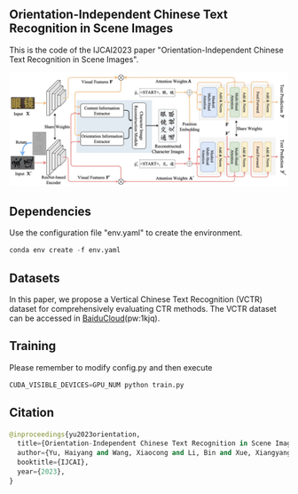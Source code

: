 ## Orientation-Independent Chinese Text Recognition in Scene Images

This is the code of the IJCAI2023 paper "Orientation-Independent Chinese Text Recognition in Scene Images".

![architecture](./architecture.jpg)

## Dependencies
Use the configuration file "env.yaml" to create the environment.
```python
conda env create -f env.yaml
```

## Datasets
In this paper, we propose a Vertical Chinese Text Recognition (VCTR) dataset for comprehensively evaluating CTR methods. The VCTR dataset can be accessed in [BaiduCloud](https://pan.baidu.com/s/1PFwTFgku7OOSDJKRIGDvVg)(pw:1kjq).

## Training
Please remember to modify config.py and then execute
```python
CUDA_VISIBLE_DEVICES=GPU_NUM python train.py
```

## Citation
```python
@inproceedings{yu2023orientation,
  title={Orientation-Independent Chinese Text Recognition in Scene Images},
  author={Yu, Haiyang and Wang, Xiaocong and Li, Bin and Xue, Xiangyang},
  booktitle={IJCAI},
  year={2023},
}
```
